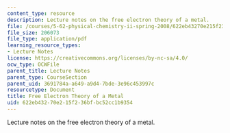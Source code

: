 ```yaml
---
content_type: resource
description: Lecture notes on the free electron theory of a metal.
file: /courses/5-62-physical-chemistry-ii-spring-2008/622eb43270e215f236bfbc52cc1b9354_24_562ln08.pdf
file_size: 206073
file_type: application/pdf
learning_resource_types:
- Lecture Notes
license: https://creativecommons.org/licenses/by-nc-sa/4.0/
ocw_type: OCWFile
parent_title: Lecture Notes
parent_type: CourseSection
parent_uid: 3691784a-a649-a9d4-7bde-3e96c453997c
resourcetype: Document
title: Free Electron Theory of a Metal
uid: 622eb432-70e2-15f2-36bf-bc52cc1b9354
---
```

Lecture notes on the free electron theory of a metal.